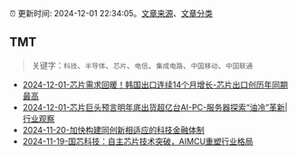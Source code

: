 :alarm_clock: 更新时间: 2024-12-01 22:34:05。[文章来源](/README.md)、[文章分类](/TAGS.md)

## TMT


> 关键字：`科技`、`半导体`、`芯片`、`电信`、`集成电路`、`中国移动`、`中国联通`



- [2024-12-01-芯片需求回暖！韩国出口连续14个月增长-芯片出口创历年同期最高](https://www.cls.cn/detail/1875119) 
- [2024-12-01-芯片巨头预言明年底出货超亿台AI-PC-服务器探索“油冷”革新|行业观察](https://www.cls.cn/detail/1875184) 
- [2024-11-20-加快构建同创新相适应的科技金融体制](https://xueqiu.com/9193403816/313561745) 
- [2024-11-19-国芯科技：自主芯片技术突破，AIMCU重塑行业格局](https://xueqiu.com/8151841495/313402043) 
